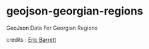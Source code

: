 # geojson-georgian-regions
GeoJson Data For Georgian Regions


credits : [Eric Barrett](https://github.com/brrttwrks)
